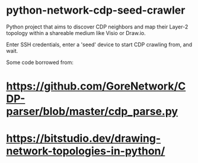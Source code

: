 # python-network-cdp-seed-crawler
Python project that aims to discover CDP neighbors and map their Layer-2 topology within a shareable medium like Visio or Draw.io. 

Enter SSH credentials, enter a 'seed' device to start CDP crawling from, and wait. 

Some code borrowed from:

  # https://github.com/GoreNetwork/CDP-parser/blob/master/cdp_parse.py
  # https://bitstudio.dev/drawing-network-topologies-in-python/
